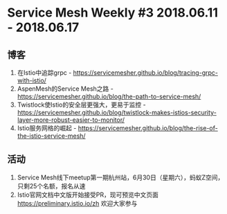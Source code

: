 # Service Mesh Weekly #3 2018.06.11 - 2018.06.17

## 博客

1. 在Istio中追踪grpc - https://servicemesher.github.io/blog/tracing-grpc-with-istio/
2. AspenMesh的Service Mesh之路 - https://servicemesher.github.io/blog/the-path-to-service-mesh/
3. Twistlock使Istio的安全层更强大，更易于监控 - https://servicemesher.github.io/blog/twistlock-makes-istios-security-layer-more-robust-easier-to-monitor/
4. Istio服务网格的崛起 - https://servicemesher.github.io/blog/the-rise-of-the-istio-service-mesh/

## 活动

1. Service Mesh线下meetup第一期杭州站，6月30日（星期六），蚂蚁Z空间，只剩25个名额，报名从速
2. Istio官网文档中文版开始接受PR，现可预览中文页面 https://preliminary.istio.io/zh 欢迎大家参与

